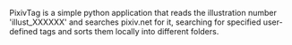 PixivTag is a simple python application that reads the illustration number 'illust_XXXXXX' and searches pixiv.net for it, searching for specified user-defined tags and sorts them locally into different folders.
